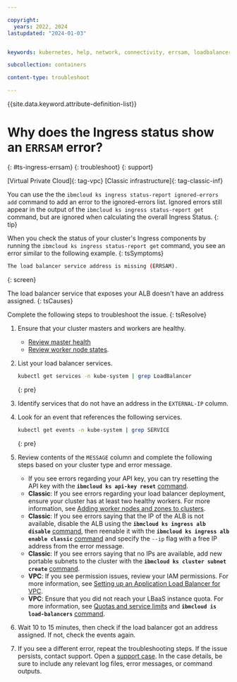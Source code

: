 ```yaml
---

copyright: 
  years: 2022, 2024
lastupdated: "2024-01-03"


keywords: kubernetes, help, network, connectivity, errsam, loadbalancer service missing

subcollection: containers

content-type: troubleshoot

---
```


{{site.data.keyword.attribute-definition-list}}



# Why does the Ingress status show an `ERRSAM` error?
{: #ts-ingress-errsam}
{: troubleshoot}
{: support}

[Virtual Private Cloud]{: tag-vpc} [Classic infrastructure]{: tag-classic-inf}

You can use the the `ibmcloud ks ingress status-report ignored-errors add` command to add an error to the ignored-errors list. Ignored errors still appear in the output of the `ibmcloud ks ingress status-report get` command, but are ignored when calculating the overall Ingress Status.
{: tip}


When you check the status of your cluster's Ingress components by running the `ibmcloud ks ingress status-report get` command, you see an error similar to the following example.
{: tsSymptoms}


```sh
The load balancer service address is missing (ERRSAM).
```
{: screen}

The load balancer service that exposes your ALB doesn't have an address assigned.
{: tsCauses}

Complete the following steps to troubleshoot the issue.
{: tsResolve}

1. Ensure that your cluster masters and workers are healthy.
    - [Review master health](/docs/containers?topic=containers-debug_master#review-master-health)
    - [Review worker node states](/docs/containers?topic=containers-worker-node-state-reference).
1. List your load balancer services.
    
    ```sh
    kubectl get services -n kube-system | grep LoadBalancer
    ```
    {: pre}

    
    
1. Identify services that do not have an address in the `EXTERNAL-IP` column.

1. Look for an event that references the following services.
    
    ```sh
    kubectl get events -n kube-system | grep SERVICE
    ```
    {: pre}
    
    
    
1. Review contents of the `MESSAGE` column and complete the following steps based on your cluster type and error message.
    - If you see errors regarding your API key, you can try resetting the API key with the **`ibmcloud ks api-key reset`** [command](/docs/containers?topic=containers-kubernetes-service-cli#cs_api_key_reset).
    - **Classic**: If you see errors regarding your load balancer deployment, ensure your cluster has at least two healthy workers. For more information, see [Adding worker nodes and zones to clusters](/docs/containers?topic=containers-add-workers-classic).
    - **Classic**: If you see errors saying that the IP of the ALB is not available, disable the ALB using the **`ibmcloud ks ingress alb disable`** [command](/docs/containers?topic=containers-kubernetes-service-cli#cs_alb_disable), then reenable it with the **`ibmcloud ks ingress alb enable classic`** [command](/docs/containers?topic=containers-kubernetes-service-cli#cs_alb_configure) and specify the `--ip` flag with a free IP address from the error message.
    - **Classic**: If you see errors saying that no IPs are available, add new portable subnets to the cluster with the **`ibmcloud ks cluster subnet create`** [command](/docs/containers?topic=containers-kubernetes-service-cli#cs_cluster_subnet_create).
    - **VPC**: If you see permission issues, review your IAM permissions. For more information, see [Setting up an Application Load Balancer for VPC](/docs/containers?topic=containers-vpc-lbaas#setup_vpc_ks_vpc_lb).
    - **VPC**: Ensure that you did not reach your LBaaS instance quota. For more information, see [Quotas and service limits](/docs/vpc?topic=vpc-quotas#alb-quotas) and **`ibmcloud is load-balancers`** [command](/docs/vpc?topic=vpc-vpc-reference#lb-anchor).
    
1. Wait 10 to 15 minutes, then check if the load balancer got an address assigned. If not, check the events again.

1. If you see a different error, repeat the troubleshooting steps. If the issue persists, contact support. Open a [support case](/docs/get-support?topic=get-support-using-avatar). In the case details, be sure to include any relevant log files, error messages, or command outputs.



